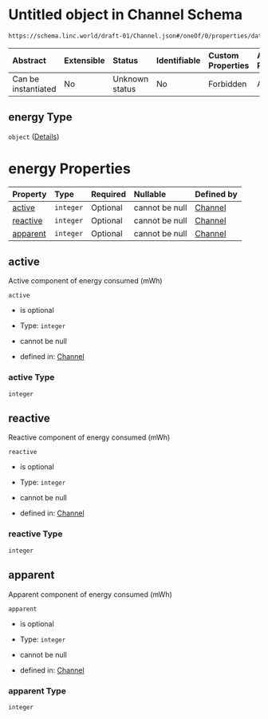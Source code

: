 # Untitled object in Channel Schema

```txt
https://schema.linc.world/draft-01/Channel.json#/oneOf/0/properties/data/properties/energy
```



| Abstract            | Extensible | Status         | Identifiable | Custom Properties | Additional Properties | Access Restrictions | Defined In                                           |
| :------------------ | :--------- | :------------- | :----------- | :---------------- | :-------------------- | :------------------ | :--------------------------------------------------- |
| Can be instantiated | No         | Unknown status | No           | Forbidden         | Allowed               | none                | [Channel.json*](Channel.json "open original schema") |

## energy Type

`object` ([Details](channel-oneof-channel-with-current-transformer-properties-data-properties-energy.md))

# energy Properties

| Property              | Type      | Required | Nullable       | Defined by                                                                                                                                                                                                                          |
| :-------------------- | :-------- | :------- | :------------- | :---------------------------------------------------------------------------------------------------------------------------------------------------------------------------------------------------------------------------------- |
| [active](#active)     | `integer` | Optional | cannot be null | [Channel](channel-oneof-channel-with-current-transformer-properties-data-properties-energy-properties-active.md "https://schema.linc.world/draft-01/Channel.json#/oneOf/0/properties/data/properties/energy/properties/active")     |
| [reactive](#reactive) | `integer` | Optional | cannot be null | [Channel](channel-oneof-channel-with-current-transformer-properties-data-properties-energy-properties-reactive.md "https://schema.linc.world/draft-01/Channel.json#/oneOf/0/properties/data/properties/energy/properties/reactive") |
| [apparent](#apparent) | `integer` | Optional | cannot be null | [Channel](channel-oneof-channel-with-current-transformer-properties-data-properties-energy-properties-apparent.md "https://schema.linc.world/draft-01/Channel.json#/oneOf/0/properties/data/properties/energy/properties/apparent") |

## active

Active component of energy consumed (mWh)

`active`

*   is optional

*   Type: `integer`

*   cannot be null

*   defined in: [Channel](channel-oneof-channel-with-current-transformer-properties-data-properties-energy-properties-active.md "https://schema.linc.world/draft-01/Channel.json#/oneOf/0/properties/data/properties/energy/properties/active")

### active Type

`integer`

## reactive

Reactive component of energy consumed (mWh)

`reactive`

*   is optional

*   Type: `integer`

*   cannot be null

*   defined in: [Channel](channel-oneof-channel-with-current-transformer-properties-data-properties-energy-properties-reactive.md "https://schema.linc.world/draft-01/Channel.json#/oneOf/0/properties/data/properties/energy/properties/reactive")

### reactive Type

`integer`

## apparent

Apparent component of energy consumed (mWh)

`apparent`

*   is optional

*   Type: `integer`

*   cannot be null

*   defined in: [Channel](channel-oneof-channel-with-current-transformer-properties-data-properties-energy-properties-apparent.md "https://schema.linc.world/draft-01/Channel.json#/oneOf/0/properties/data/properties/energy/properties/apparent")

### apparent Type

`integer`
